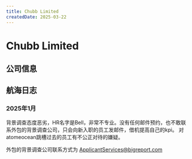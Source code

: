 ```yaml
---
title: Chubb Limited
createdDate: 2025-03-22
---
```


# Chubb Limited

## 公司信息

<DirectHireCompanyTable state="new-york" city="new-york" companyJsonFileName="chubb-limited" />

## 航海日志

### 2025年1月

背景调查态度恶劣，HR名字是Bell，非常不专业。没有任何邮件预约，也不敢联系外包的背景调查公司，只会向新入职的员工发邮件，借机提高自己的kpi。
对atomeocean跳槽过去的员工有不公正对待的嫌疑。

外包的背景调查公司联系方式为 ApplicantServices@bigreport.com